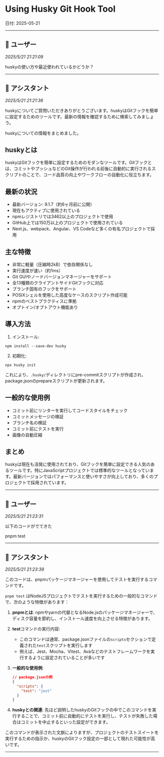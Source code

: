 # Using Husky Git Hook Tool

日付: 2025-05-21

---

## 👤 ユーザー
*2025/5/21 21:21:09*

huskyの使い方や最近使われているかどうか？

---

## 🤖 アシスタント
*2025/5/21 21:21:36*

huskyについてご質問いただきありがとうございます。huskyはGitフックを簡単に設定するためのツールです。最新の情報を確認するために検索してみましょう。


huskyについての情報をまとめました。

## huskyとは
huskyはGitフックを簡単に設定するためのモダンなツールです。Gitフックとは、コミットやプッシュなどのGit操作が行われる前後に自動的に実行されるスクリプトのことで、コード品質の向上やワークフローの自動化に役立ちます。

## 最新の状況
- 最新バージョン: 9.1.7（約6ヶ月前に公開）
- 現在もアクティブに使用されている
- npmレジストリでは3462以上のプロジェクトで使用
- GitHub上では150万以上のプロジェクトで使用されている
- Next.js、webpack、Angular、VS Codeなど多くの有名プロジェクトで採用

## 主な特徴
- 非常に軽量（圧縮時2kB）で依存関係なし
- 実行速度が速い（約1ms）
- Git GUIやノードバージョンマネージャーをサポート
- 全13種類のクライアントサイドGitフックに対応
- ブランチ固有のフックをサポート
- POSIXシェルを使用した高度なケースのスクリプト作成可能
- npmのベストプラクティスに準拠
- オプトイン/オプトアウト機能あり

## 導入方法
1. インストール:
```
npm install --save-dev husky
```

2. 初期化:
```
npx husky init
```

これにより、`.husky/`ディレクトリにpre-commitスクリプトが作成され、package.jsonのprepareスクリプトが更新されます。

## 一般的な使用例
- コミット前にリンターを実行してコードスタイルをチェック
- コミットメッセージの検証
- ブランチ名の検証
- コミット前にテストを実行
- 画像の自動圧縮

## まとめ
huskyは現在も活発に使用されており、Gitフックを簡単に設定できる人気のあるツールです。特にJavaScriptプロジェクトでは標準的なツールとなっています。最新バージョンではパフォーマンスと使いやすさが向上しており、多くのプロジェクトで採用されています。

---

## 👤 ユーザー
*2025/5/21 21:23:31*

以下のコードがでてきた

pnpm test

---

## 🤖 アシスタント
*2025/5/21 21:23:39*

このコードは、pnpmパッケージマネージャーを使用してテストを実行するコマンドです。

`pnpm test` はNodeJSプロジェクトでテストを実行するための一般的なコマンドで、次のような特徴があります：

1. **pnpmとは**: npmやyarnの代替となるNode.jsのパッケージマネージャーで、ディスク容量を節約し、インストール速度を向上させる特徴があります。

2. **test**コマンドの実行内容:
   - このコマンドは通常、package.jsonファイルの`scripts`セクションで定義された`test`スクリプトを実行します
   - 例えば、Jest、Mocha、Vitest、Avaなどのテストフレームワークを実行するように設定されていることが多いです

3. **一般的な使用例**:
   ```json
   // package.jsonの例
   {
     "scripts": {
       "test": "jest"
     }
   }
   ```

4. **huskyとの関連**: 先ほど説明したhuskyのGitフックの中でこのコマンドを実行することで、コミット前に自動的にテストを実行し、テストが失敗した場合はコミットを中止するといった設定ができます。

このコマンドが表示された文脈によりますが、プロジェクトのテストスイートを実行するための指示か、huskyのGitフック設定の一部として現れた可能性が高いです。

---
